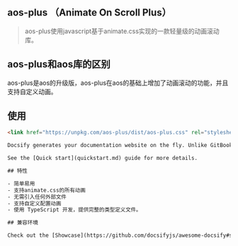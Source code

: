 ## aos-plus （Animate On Scroll Plus）

> aos-plus使用javascript基于animate.css实现的一款轻量级的动画滚动库。

## aos-plus和aos库的区别

aos-plus是aos的升级版，aos-plus在aos的基础上增加了动画滚动的功能，并且支持自定义动画。



## 使用

```html
<link href="https://unpkg.com/aos-plus/dist/aos-plus.css" rel="stylesheet">

Docsify generates your documentation website on the fly. Unlike GitBook, it does not generate static html files. Instead, it smartly loads and parses your Markdown files and displays them as a website. To start using it, all you need to do is create an `index.html` and [deploy it on GitHub Pages](deploy.md).

See the [Quick start](quickstart.md) guide for more details.

## 特性

- 简单易用
- 支持animate.css的所有动画
- 无需引入任何外部文件
- 支持自定义配置动画
- 使用 TypeScript 开发，提供完整的类型定义文件。

## 兼容环境

Check out the [Showcase](https://github.com/docsifyjs/awesome-docsify#showcase) to see docsify in use.
